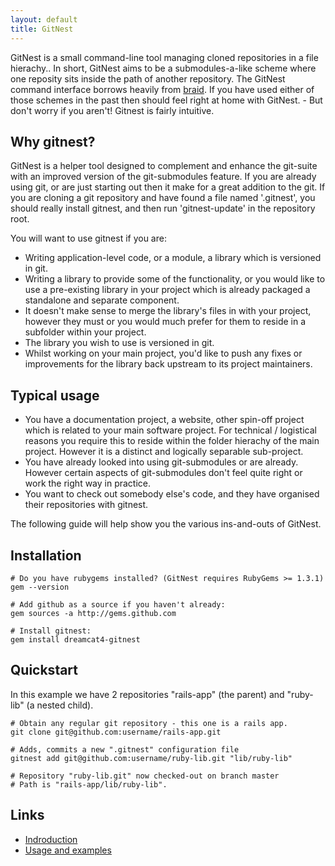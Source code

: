```yaml
---
layout: default
title: GitNest
---
```

GitNest is a small command-line tool managing cloned repositories in a file hierachy.. In short, GitNest aims to be a submodules-a-like scheme where one reposity sits inside the path of another repository. The GitNest command interface borrows heavily from [braid](http://github.com/evilchelu/braid/tree/master). If you have used either of those schemes in the past then should feel right at home with GitNest. - But don't worry if you aren't! Gitnest is fairly intuitive.

## Why gitnest?

GitNest is a helper tool designed to complement and enhance the git-suite with an improved version of the git-submodules feature. If you are already using git, or are just starting out then it make for a great addition to the git. If you are cloning a git repository and have found a file named '.gitnest', you should really install gitnest, and then run 'gitnest-update' in the repository root.

You will want to use gitnest if you are: 

* Writing application-level code, or a module, a library which is versioned in git. 
* Writing a library to provide some of the functionality, or you would like to use a pre-existing library in your project which is already packaged a standalone and separate component.
* It doesn't make sense to merge the library's files in with your project, however they must or you would much prefer for them to reside in a subfolder within your project.
* The library you wish to use is versioned in git.
* Whilst working on your main project, you'd like to push any fixes or improvements for the library back upstream to its project maintainers.

## Typical usage

* You have a documentation project, a website, other spin-off project which is related to your main software project. For technical / logistical reasons you require this to reside within the folder hierachy of the main project. However it is a distinct and logically separable sub-project.
* You have already looked into using git-submodules or are already. However certain aspects of git-submodules don't feel quite right or work the right way in practice.
* You want to check out somebody else's code, and they have organised their repositories with gitnest.

The following guide will help show you the various ins-and-outs of GitNest.

## Installation

    # Do you have rubygems installed? (GitNest requires RubyGems >= 1.3.1)
    gem --version
    
	# Add github as a source if you haven't already:
    gem sources -a http://gems.github.com
    
	# Install gitnest:
    gem install dreamcat4-gitnest

## Quickstart

In this example we have 2 repositories "rails-app" (the parent) and "ruby-lib" (a nested child).

	# Obtain any regular git repository - this one is a rails app.
	git clone git@github.com:username/rails-app.git
	
	# Adds, commits a new ".gitnest" configuration file 
	gitnest add git@github.com:username/ruby-lib.git "lib/ruby-lib"

	# Repository "ruby-lib.git" now checked-out on branch master
	# Path is "rails-app/lib/ruby-lib".

## Links

* [Indroduction](introduction.html)
* [Usage and examples](usage-and-examples.html)

